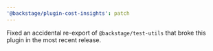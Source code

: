 ```yaml
---
'@backstage/plugin-cost-insights': patch
---
```


Fixed an accidental re-export of `@backstage/test-utils` that broke this plugin in the most recent release.
